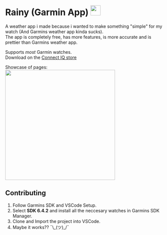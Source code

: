 <h1>Rainy (Garmin App) <img src="https://services.garmin.com/appsLibraryBusinessServices_v0/rest/apps/e7c0c39c-cb76-475f-b5bc-7811b0fee104/icon/5ae8bf3d-1e7a-4420-9a24-fa8a9bdd6127" width="32"></h1>

A weather app i made because i wanted to make something "simple" for my watch (And Garmins weather app kinda sucks).  
The app is completely free, has more features, is more accurate and is prettier than Garmins weather app.

Supports <span title="CIQ 2.x and earlier watches are not supported"><i>most</i></span> Garmin watches.  
Download on the [Connect IQ store](https://apps.garmin.com/en-US/apps/e7c0c39c-cb76-475f-b5bc-7811b0fee104)

Showcase of pages: 
<br/>
<img src="https://services.garmin.com/appsLibraryBusinessServices_v0/rest/apps/e7c0c39c-cb76-475f-b5bc-7811b0fee104/screenshots/10653f03-7eb0-42bc-9fe9-eae38415ba0c" width="350">

## Contributing

1. Follow Garmins SDK and VSCode Setup.
2. Select **SDK 6.4.2** and install all the neccesary watches in Garmins SDK Manager.
3. Clone and Import the project into VSCode.
4. Maybe it works?? ¯\\\_(ツ)_/¯
